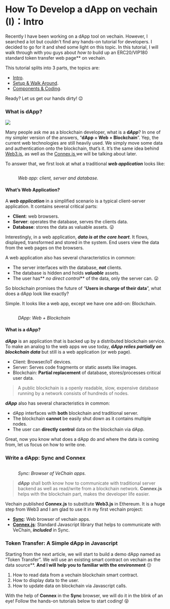 # How To Develop a dApp on vechain (I)：Intro

Recently I have been working on a dApp tool on vechain. However, I searched a lot but couldn't find any hands-on tutorial for developers. I decided to go for it and shed some light on this topic. In this tutorial, I will walk through with you guys about _how to_ build up an ERC20/VIP180 standard token transfer web page\*\* on vechain.

This tutorial splits into 3 parts, the topics are:

* [Intro](how-to-develop-a-dapp-on-vechain-i-intro.md).
* [Setup & Walk Around](how-to-develop-a-dapp-on-vechain-ii-setup-and-walk-around.md).
* [Components & Coding](how-to-develop-a-dapp-on-vechain-iii-components-and-coding.md).

Ready? Let us get our hands dirty! 😉

### What is dApp? <a href="#what-is-dapp" id="what-is-dapp"></a>

![](https://cdn-images-1.medium.com/max/2000/1\*qpy5NueXgD2PJFJWupJP5g.jpeg)

Many people ask me as a blockchain developer, what is a **d**_**App**_? In one of my simpler version of the answers, “**dApp = Web + Blockchain**”. Yep, the current web technologies are still heavily used. We simply move some data and authentication onto the blockchain, that’s it. It’s the same idea behind [Web3.js](https://github.com/ethereum/web3.js/), as well as the [Connex.js ](https://www.npmjs.com/package/@vechain/connex)we will be talking about later.

To answer that, we first look at what a traditional _**web application**_ looks like:

<figure><img src="https://cdn-images-1.medium.com/max/3528/1*tY6R3nkcaTEEDNFR4RD49g.jpeg" alt=""><figcaption><p><em>Web app: client, server and database.</em></p></figcaption></figure>

#### What’s Web Application? <a href="#what-s-web-application" id="what-s-web-application"></a>

A _**web application**_ in a simplified scenario is a typical client-server application. It contains several critical parts:

* **Client**: web browsers.
* **Server**: operates the database, serves the clients data.
* **Database**: stores the data as valuable assets. 😛

Interestingly, in a web application, _**data is at the core heart**_. It flows, displayed, transformed and stored in the system. End users view the data from the web pages on the browsers.

A web application also has several characteristics in common:

* The server interfaces with the database, _**not**_ clients.
* The database is hidden and holds _**valuable**_ assets.
* The user has\*\* _no direct control_\*\* of the data, only the server can. 😛

So blockchain promises the future of “**Users in charge of their data**”, what does a dApp look like exactly?

Simple. It looks like a web app, except we have one add-on: Blockchain.

<figure><img src="https://cdn-images-1.medium.com/max/3536/1*2AOjTQhr1lRlXs7JQiQ9YA.jpeg" alt=""><figcaption><p><em>DApp: Web + Blockchain</em></p></figcaption></figure>

#### What is a dApp? <a href="#what-is-dapp-2" id="what-is-dapp-2"></a>

_**dApp**_ is an application that is backed up by a distributed blockchain service. To make an analog to the web apps we use today, **d**_**App relies partially on blockchain data**_ but still is a web application (or web page).

* Client: Browser/IoT devices.
* Server: Serves code fragments or static assets like images.
* Blockchain: **Partial replacement** of database, stores/processes critical user data.

> A public blockchain is a openly readable, slow, expensive database running by a network consists of hundreds of nodes.

_**dApp**_ also has several characteristics in common:

* dApp interfaces with **both** blockchain and traditional server.
* The blockchain **cannot** be easily shut down as it contains multiple nodes.
* The user can **directly control** data on the blockchain via dApp.

Great, now you know what does a dApp do and where the data is coming from, let us focus on how to write one.

### Write a dApp: Sync and Connex <a href="#write-a-dapp-sync-and-connex" id="write-a-dapp-sync-and-connex"></a>

<figure><img src="https://cdn-images-1.medium.com/max/4256/1*rbq_5MkZBujA3qDGsvsvWw.png" alt=""><figcaption><p><em>Sync: Browser of VeChain apps.</em></p></figcaption></figure>

> _**dApp**_ shall both know how to communicate with traditional server backend as well as read/write from a blockchain network. **Connex.js** helps with the blockchain part, makes the developer life easier.

Vechain published **Connex.js** to substitute **Web3.js** in Ethereum. It is a huge step from Web3 and I am glad to use it in my first vechain project:

* [**Sync**](https://env.vechain.org/): Web browser of vechain apps.
* [**Connex.js**](https://www.npmjs.com/package/@vechain/connex): Standard Javascript library that helps to communicate with VeChain, _**included**_ in Sync.

### Token Transfer: A Simple dApp in Javascript <a href="#token-transfer-a-simple-dapp-in-javascript" id="token-transfer-a-simple-dapp-in-javascript"></a>

Starting from the next article, we will start to build a demo dApp named as “Token Transfer”. We will use an existing smart contract on vechain as the data source\*\*. **And I will help you to familiar with the environment** 😗

1. How to read data from a vechain blockchain smart contract.
2. How to display data to the user.
3. How to update data on blockchain via Javascript calls.

With the help of **Connex** in the **Sync** browser, we will do it in the blink of an eye! Follow the hands-on tutorials below to start coding! 😝
